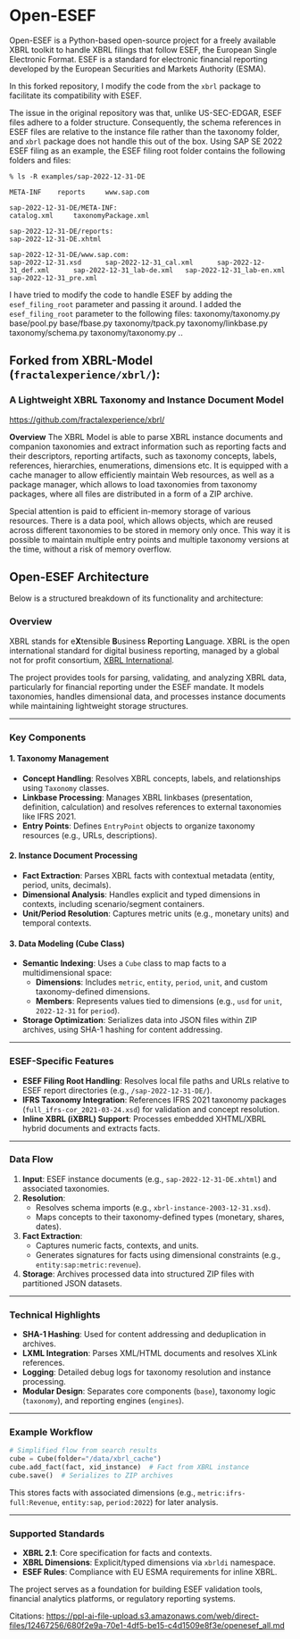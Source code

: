 # Open-ESEF
Open-ESEF is a Python-based open-source project for a freely available XBRL toolkit to handle XBRL filings that follow ESEF, the European Single Electronic Format. 
ESEF is a standard for electronic financial reporting developed by the European Securities and Markets Authority (ESMA). 

In this forked repository, I modify the code from the `xbrl` package to facilitate its compatibility with ESEF. 

The issue in the original repository was that, unlike  US-SEC-EDGAR, ESEF files adhere to a folder structure. Consequently, the schema references in ESEF files are relative to the instance file rather than the taxonomy folder, and `xbrl` package does not handle this out of the box.  Using SAP SE 2022 ESEF filing as an example, the ESEF filing root folder contains the following folders and files:
```
% ls -R examples/sap-2022-12-31-DE

META-INF	reports		www.sap.com

sap-2022-12-31-DE/META-INF:
catalog.xml		taxonomyPackage.xml

sap-2022-12-31-DE/reports:
sap-2022-12-31-DE.xhtml

sap-2022-12-31-DE/www.sap.com:
sap-2022-12-31.xsd		sap-2022-12-31_cal.xml		sap-2022-12-31_def.xml		sap-2022-12-31_lab-de.xml	sap-2022-12-31_lab-en.xml	sap-2022-12-31_pre.xml
```

I have tried to modify the code to handle ESEF by adding the `esef_filing_root` parameter and passing it around.
I added the `esef_filing_root` parameter to the following files:
taxonomy/taxonomy.py
base/pool.py
base/fbase.py
taxonomy/tpack.py
taxonomy/linkbase.py
taxonomy/schema.py
taxonomy/taxonomy.py
..

## Forked from XBRL-Model (`fractalexperience/xbrl/`): 

### A Lightweight XBRL Taxonomy and Instance Document Model

https://github.com/fractalexperience/xbrl/

**Overview** The XBRL Model is able to parse XBRL instance documents and companion taxonomies and extract information such as reporting facts and their descriptors, reporting artifacts, such as taxonomy concepts, labels, references, hierarchies, enumerations, dimensions etc. It is equipped with a cache manager to allow efficiently maintain Web resources, as well as a package manager, which allows to load taxonomies  from taxonomy packages, where all files are distributed in a form of a ZIP archive.

Special attention is paid to efficient in-memory storage of various resources. There is a data pool, which allows objects, which are reused across different taxonomies to be stored in memory only once. This way it is possible to maintain multiple entry points and multiple taxonomy versions at the time, without a risk of memory overflow. 




## Open-ESEF Architecture


Below is a structured breakdown of its functionality and architecture:


### Overview

XBRL stands for e**X**tensible **B**usiness **R**eporting **L**anguage. XBRL is the open international standard for digital business reporting, managed by a global not for profit consortium, [XBRL International](https://www.xbrl.org/).  


The project provides tools for parsing, validating, and analyzing XBRL data, particularly for financial reporting under the ESEF mandate. It models taxonomies, handles dimensional data, and processes instance documents while maintaining lightweight storage structures.

---

### Key Components

#### 1. **Taxonomy Management**
- **Concept Handling**: Resolves XBRL concepts, labels, and relationships using `Taxonomy` classes.
- **Linkbase Processing**: Manages XBRL linkbases (presentation, definition, calculation) and resolves references to external taxonomies like IFRS 2021.
- **Entry Points**: Defines `EntryPoint` objects to organize taxonomy resources (e.g., URLs, descriptions).

#### 2. **Instance Document Processing**
- **Fact Extraction**: Parses XBRL facts with contextual metadata (entity, period, units, decimals).
- **Dimensional Analysis**: Handles explicit and typed dimensions in contexts, including scenario/segment containers.
- **Unit/Period Resolution**: Captures metric units (e.g., monetary units) and temporal contexts.

#### 3. **Data Modeling (Cube Class)**
- **Semantic Indexing**: Uses a `Cube` class to map facts to a multidimensional space:
  - **Dimensions**: Includes `metric`, `entity`, `period`, `unit`, and custom taxonomy-defined dimensions.
  - **Members**: Represents values tied to dimensions (e.g., `usd` for `unit`, `2022-12-31` for `period`).
- **Storage Optimization**: Serializes data into JSON files within ZIP archives, using SHA-1 hashing for content addressing.

---

### ESEF-Specific Features
- **ESEF Filing Root Handling**: Resolves local file paths and URLs relative to ESEF report directories (e.g., `/sap-2022-12-31-DE/`).
- **IFRS Taxonomy Integration**: References IFRS 2021 taxonomy packages (`full_ifrs-cor_2021-03-24.xsd`) for validation and concept resolution.
- **Inline XBRL (iXBRL) Support**: Processes embedded XHTML/XBRL hybrid documents and extracts facts.

---

### Data Flow
1. **Input**: ESEF instance documents (e.g., `sap-2022-12-31-DE.xhtml`) and associated taxonomies.
2. **Resolution**:
   - Resolves schema imports (e.g., `xbrl-instance-2003-12-31.xsd`).
   - Maps concepts to their taxonomy-defined types (monetary, shares, dates).
3. **Fact Extraction**:
   - Captures numeric facts, contexts, and units.
   - Generates signatures for facts using dimensional constraints (e.g., `entity:sap:metric:revenue`).
4. **Storage**: Archives processed data into structured ZIP files with partitioned JSON datasets.

---

### Technical Highlights
- **SHA-1 Hashing**: Used for content addressing and deduplication in archives.
- **LXML Integration**: Parses XML/HTML documents and resolves XLink references.
- **Logging**: Detailed debug logs for taxonomy resolution and instance processing.
- **Modular Design**: Separates core components (`base`), taxonomy logic (`taxonomy`), and reporting engines (`engines`).

---

### Example Workflow
```python
# Simplified flow from search results
cube = Cube(folder="/data/xbrl_cache")
cube.add_fact(fact, xid_instance)  # Fact from XBRL instance
cube.save()  # Serializes to ZIP archives
```
This stores facts with associated dimensions (e.g., `metric:ifrs-full:Revenue`, `entity:sap`, `period:2022`) for later analysis.

--- 

### Supported Standards
- **XBRL 2.1**: Core specification for facts and contexts.
- **XBRL Dimensions**: Explicit/typed dimensions via `xbrldi` namespace.
- **ESEF Rules**: Compliance with EU ESMA requirements for inline XBRL.

The project serves as a foundation for building ESEF validation tools, financial analytics platforms, or regulatory reporting systems.

Citations:
 https://ppl-ai-file-upload.s3.amazonaws.com/web/direct-files/12467256/680f2e9a-70e1-4df5-be15-c4d1509e8f3e/openesef_all.md


